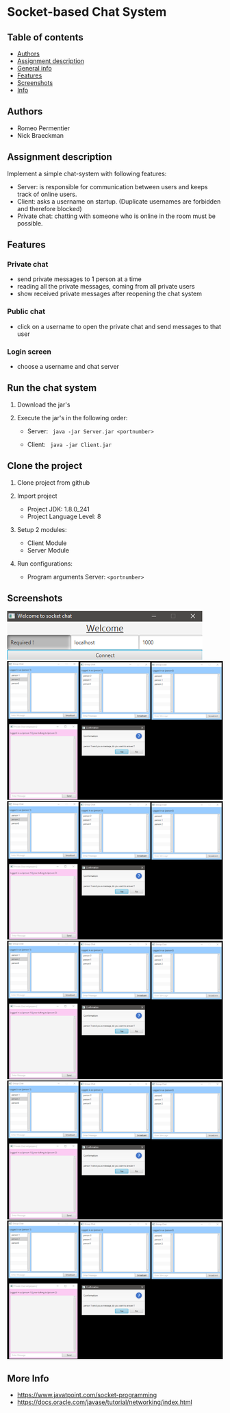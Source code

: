 # Socket-based Chat System
## Table of contents
* [Authors](#Authors)
* [Assignment description](#Assignment-description)
* [General info](#General-info)
* [Features](#Features)
* [Screenshots](#Screenshots)
* [Info](#Info)

## Authors
* Romeo Permentier
* Nick Braeckman

## Assignment description
Implement a simple chat-system with following features:
* Server: is responsible for communication between users and keeps track of online users.
* Client: asks a username on startup. (Duplicate usernames are forbidden and therefore blocked)
* Private chat: chatting with someone who is online in the room must be possible.


## Features
### Private chat
* send private messages to 1 person at a time
* reading all the private messages, coming from all private users
* show received private messages after reopening the chat system
### Public chat
* click on a username to open the private chat and send messages to that user
### Login screen
* choose a username and chat server

## Run the chat system

1) Download the jar's

2) Execute the jar's in the following order:

    * Server:
    ``` java -jar Server.jar <portnumber>```

    * Client: 
    ``` java -jar Client.jar```

## Clone the project

1. Clone project from github

2. Import project 
   *  Project JDK: 1.8.0_241
   *  Project Language Level: 8
   
3. Setup 2 modules:
   * Client Module
   * Server Module

4. Run configurations:
   * Program arguments Server: ```<portnumber>```

## Screenshots
![Login screen](Screenshots/screen_login.png?raw=true "Login Screen")
![Screenshot 1](Screenshots/screen1.png?raw=true "Screenshot 1")
![Screenshot 2](Screenshots/screen1.png?raw=true "Screenshot 2")
![Screenshot 3](Screenshots/screen1.png?raw=true "Screenshot 3")
![Screenshot 4](Screenshots/screen1.png?raw=true "Screenshot 4")
![Screenshot 5](Screenshots/screen1.png?raw=true "Screenshot 5")

## More Info
* https://www.javatpoint.com/socket-programming
* https://docs.oracle.com/javase/tutorial/networking/index.html
